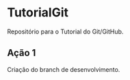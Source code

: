 # TutorialGit

Repositório para o Tutorial do Git/GitHub.

## Ação 1

Criação do branch de desenvolvimento.
